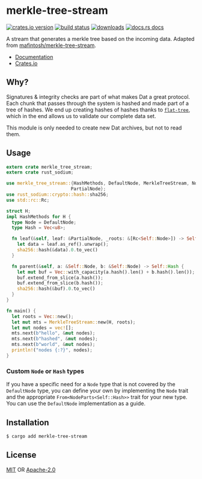 # merkle-tree-stream
[![crates.io version][1]][2] [![build status][3]][4]
[![downloads][5]][6] [![docs.rs docs][7]][8]

A stream that generates a merkle tree based on the incoming data. Adapted from
[mafintosh/merkle-tree-stream](https://github.com/mafintosh/merkle-tree-stream).

- [Documentation][8]
- [Crates.io][2]

## Why?
Signatures & integrity checks are part of what makes Dat a great protocol.
Each chunk that passes through the system is hashed and made part of a tree
of hashes. We end up creating hashes of hashes thanks to
[`flat-tree`](https://docs.rs/flat-tree), which in the end allows us to
validate our complete data set.

This module is only needed to create new Dat archives, but not to read them.

## Usage
```rust
extern crate merkle_tree_stream;
extern crate rust_sodium;

use merkle_tree_stream::{HashMethods, DefaultNode, MerkleTreeStream, Node,
                        PartialNode};
use rust_sodium::crypto::hash::sha256;
use std::rc::Rc;

struct H;
impl HashMethods for H {
  type Node = DefaultNode;
  type Hash = Vec<u8>;

  fn leaf(&self, leaf: &PartialNode, _roots: &[Rc<Self::Node>]) -> Self::Hash {
    let data = leaf.as_ref().unwrap();
    sha256::hash(&data).0.to_vec()
  }

  fn parent(&self, a: &Self::Node, b: &Self::Node) -> Self::Hash {
    let mut buf = Vec::with_capacity(a.hash().len() + b.hash().len());
    buf.extend_from_slice(a.hash());
    buf.extend_from_slice(b.hash());
    sha256::hash(&buf).0.to_vec()
  }
}

fn main() {
  let roots = Vec::new();
  let mut mts = MerkleTreeStream::new(H, roots);
  let mut nodes = vec![];
  mts.next(b"hello", &mut nodes);
  mts.next(b"hashed", &mut nodes);
  mts.next(b"world", &mut nodes);
  println!("nodes {:?}", nodes);
}
```

### Custom `Node` or `Hash` types

If you have a specific need for a `Node` type that is not covered by the
`DefaultNode` type, you can define your own by implementing the `Node` trait and
the appropriate `From<NodeParts<Self::Hash>>` trait for your new type. You can
use the `DefaultNode` implementation as a guide.

## Installation
```sh
$ cargo add merkle-tree-stream
```

## License
[MIT](./LICENSE-MIT) OR [Apache-2.0](./LICENSE-APACHE)

[1]: https://img.shields.io/crates/v/merkle-tree-stream.svg?style=flat-square
[2]: https://crates.io/crates/merkle-tree-stream
[3]: https://img.shields.io/travis/datrs/merkle-tree-stream.svg?style=flat-square
[4]: https://travis-ci.org/datrs/merkle-tree-stream
[5]: https://img.shields.io/crates/d/merkle-tree-stream.svg?style=flat-square
[6]: https://crates.io/crate/merkle-tree-stream
[7]: https://docs.rs/merkle-tree-stream/badge.svg
[8]: https://docs.rs/merkle-tree-stream
